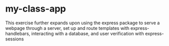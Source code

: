 # my-class-app

This exercise further expands upon using the express package to serve a webpage through a server, set up and route templates with express-handlebars, interacting with a database, and user verification with express-sessions
